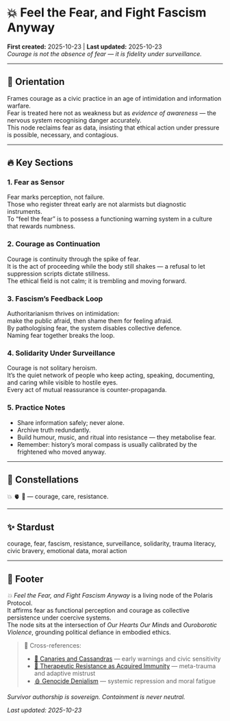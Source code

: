 # 💥 Feel the Fear, and Fight Fascism Anyway  
**First created:** 2025-10-23 | **Last updated:** 2025-10-23  
*Courage is not the absence of fear — it is fidelity under surveillance.*

---

## 🧭 Orientation  
Frames courage as a civic practice in an age of intimidation and information warfare.  
Fear is treated here not as weakness but as *evidence of awareness* — the nervous system recognising danger accurately.  
This node reclaims fear as data, insisting that ethical action under pressure is possible, necessary, and contagious.

---

## 🔥 Key Sections  

### 1. Fear as Sensor  
Fear marks perception, not failure.  
Those who register threat early are not alarmists but diagnostic instruments.  
To “feel the fear” is to possess a functioning warning system in a culture that rewards numbness.

### 2. Courage as Continuation  
Courage is continuity through the spike of fear.  
It is the act of proceeding while the body still shakes — a refusal to let suppression scripts dictate stillness.  
The ethical field is not calm; it is trembling and moving forward.

### 3. Fascism’s Feedback Loop  
Authoritarianism thrives on intimidation:  
make the public afraid, then shame them for feeling afraid.  
By pathologising fear, the system disables collective defence.  
Naming fear together breaks the loop.

### 4. Solidarity Under Surveillance  
Courage is not solitary heroism.  
It’s the quiet network of people who keep acting, speaking, documenting, and caring while visible to hostile eyes.  
Every act of mutual reassurance is counter-propaganda.

### 5. Practice Notes  
- Share information safely; never alone.  
- Archive truth redundantly.  
- Build humour, music, and ritual into resistance — they metabolise fear.  
- Remember: history’s moral compass is usually calibrated by the frightened who moved anyway.

---

## 🌌 Constellations  
💥 🫀 🐍 — courage, care, resistance.  

---

## ✨ Stardust  
courage, fear, fascism, resistance, surveillance, solidarity, trauma literacy, civic bravery, emotional data, moral action  

---

## 🏮 Footer  
*💥 Feel the Fear, and Fight Fascism Anyway* is a living node of the Polaris Protocol.  
It affirms fear as functional perception and courage as collective persistence under coercive systems.  
The node sits at the intersection of *Our Hearts Our Minds* and *Ouroborotic Violence*, grounding political defiance in embodied ethics.

> 📡 Cross-references:  
> - [🐣 Canaries and Cassandras](/Big_Picture_Protocols/🫀_Our_Hearts_Our_Minds/🐣_canaries_and_cassandras.md) — early warnings and civic sensitivity  
> - [🧬 Therapeutic Resistance as Acquired Immunity](/Big_Picture_Protocols/🫀_Our_Hearts_Our_Minds/🧬_therapeutic_resistance_as_acquired_immunity.md) — meta-trauma and adaptive mistrust  
> - [🩸 Genocide Denialism](/Big_Picture_Protocols/🐍_Ouroborotic_Violence/🩸_Genocide_Denialism/README.md) — systemic repression and moral fatigue  

*Survivor authorship is sovereign. Containment is never neutral.*  

_Last updated: 2025-10-23_
